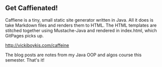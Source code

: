 ## Get Caffienated!



Caffiene is a tiny, small static site generator written in Java. All it does is take Markdown files and renders them to HTML. The HTML templates are stitched together using Mustache-Java and rendered in index.html, which GitPages picks up. 

http://vickiboykis.com/caffeine

The blog posts are notes from my Java OOP and algos course this semester. That's it!